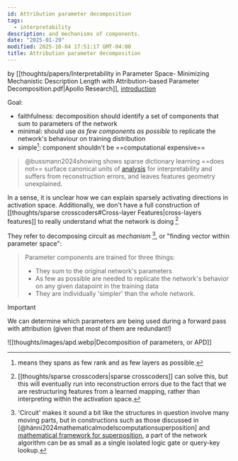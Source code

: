 ```yaml
---
id: Attribution parameter decomposition
tags:
  - interpretability
description: and mechanisms of components.
date: "2025-01-29"
modified: 2025-10-04 17:51:17 GMT-04:00
title: Attribution parameter decomposition
---
```


by [[thoughts/papers/Interpretability in Parameter Space- Minimizing Mechanistic Description Length with Attribution-based Parameter Decomposition.pdf|Apollo Research]], [introduction](https://x.com/leedsharkey/status/1883904940558500282)

Goal:

- faithfulness: decomposition should identify a set of components that sum to parameters of the network
- minimal: should use _as few components as possible_ to replicate the network's behaviour on training distribution
- simple[^simple]: component shouldn't be ==computational expensive==

[^simple]: means they spans as few rank and as few layers as possible.

> @bussmann2024showing shows sparse dictionary learning ==does not== surface canonical units of [analysis](https://www.lesswrong.com/posts/TMAmHh4DdMr4nCSr5/showing-sae-latents-are-not-atomic-using-meta-saes) for interpretability and suffers from reconstruction errors, and leaves features geometry unexplained.

In a sense, it is unclear how we can explain sparsely activating directions in activation space. Additionally, we don't have a full construction of [[thoughts/sparse crosscoders#Cross-layer Features|cross-layers features]] to really understand what the network is doing [^crosscoder]

[^crosscoder]: [[thoughts/sparse crosscoders|sparse crosscoders]] can solve this, but this will eventually run into reconstruction errors due to the fact that we are restructuring features from a learned mapping, rather than interpreting within the activation space.

They refer to decomposing circuit as _mechanism_ [^alias], or "finding vector within parameter space":

[^alias]: 'Circuit' makes it sound a bit like the structures in question involve many moving parts, but in constructions such as those discussed in [@hänni2024mathematicalmodelscomputationsuperposition] and [mathematical framework for superposition](https://www.alignmentforum.org/posts/roE7SHjFWEoMcGZKd/circuits-in-superposition-compressing-many-small-neural), a part of the network algorithm can be as small as a single isolated logic gate or query-key lookup.

> Parameter components are trained for three things:
>
> - They sum to the original network's parameters
> - As few as possible are needed to replicate the network's behavior on any given datapoint in the training data
> - They are individually 'simpler' than the whole network.

> [!important]
>
> We can determine which parameters are being used during a forward pass with attribution (given that most of them are redundant!)

![[thoughts/images/apd.webp|Decomposition of parameters, or APD]]
